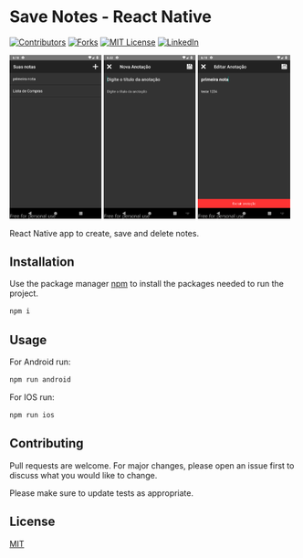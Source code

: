# Save Notes - React Native

[![Contributors][contributors-shield]][contributors-url]
[![Forks][forks-shield]][forks-url]
[![MIT License][license-shield]][license-url]
[![LinkedIn][linkedin-shield]][linkedin-url]

[contributors-shield]: https://img.shields.io/github/contributors/celsodias12/save-notes-RN?style=for-the-badge
[contributors-url]: https://github.com/celsodias12/save-notes-RN/graphs/contributors
[forks-shield]: https://img.shields.io/github/forks/celsodias12/save-notes-RN?style=for-the-badge
[forks-url]: https://github.com/celsodias12/save-notes-RN/network/members
[license-shield]: https://img.shields.io/github/license/celsodias12/save-notes-RN?style=for-the-badge
[license-url]: https://github.com/celsodias12/save-notes-RN/blob/main/LICENSE
[linkedin-shield]: https://img.shields.io/badge/-LinkedIn-black.svg?style=for-the-badge&logo=linkedin&colorB=555
[linkedin-url]: https://www.linkedin.com/in/celsodias12

<p float="center">
  <img src="docs/resources/home.png" width="32%" />
  <img src="docs/resources/nota-criar.png" width="32%" />
  <img src="docs/resources/nota-editar-excluir.png" width="32%" />
</p>

React Native app to create, save and delete notes.

## Installation

Use the package manager [npm](https://nodejs.org/en/) to install the packages needed to run the project.

```bash
npm i
```

## Usage

For Android run:

```javascript
npm run android
```

For IOS run:

```javascript
npm run ios
```

<!-- | Variables | Value |
| --------- | ----- |
|           |       |
|           |       | -->

## Contributing

Pull requests are welcome. For major changes, please open an issue first to discuss what you would like to change.

Please make sure to update tests as appropriate.

## License

[MIT](https://choosealicense.com/licenses/mit/)
